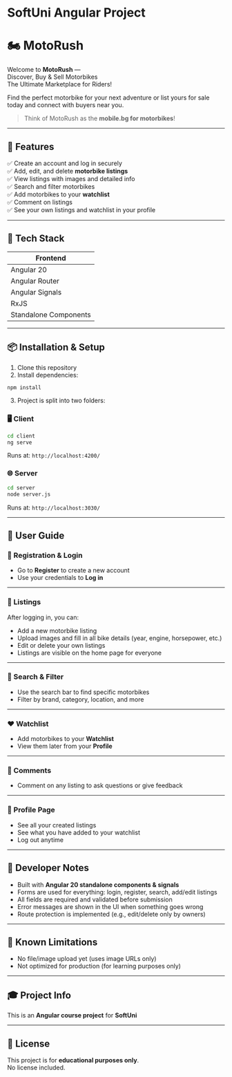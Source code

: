 # SoftUni Angular Project

# 🏍️ MotoRush

Welcome to **MotoRush** —  
Discover, Buy & Sell Motorbikes  
The Ultimate Marketplace for Riders!  

Find the perfect motorbike for your next adventure or list yours for sale today and connect with buyers near you.  

> Think of MotoRush as the **mobile.bg for motorbikes**!  

---

## 🌟 Features

✅ Create an account and log in securely  
✅ Add, edit, and delete **motorbike listings**  
✅ View listings with images and detailed info  
✅ Search and filter motorbikes  
✅ Add motorbikes to your **watchlist**  
✅ Comment on listings  
✅ See your own listings and watchlist in your profile  

---

## 🧠 Tech Stack

| Frontend        | 
|-----------------|
| Angular 20      |
| Angular Router  |
| Angular Signals |
| RxJS            |
| Standalone Components |

---

## 📦 Installation & Setup

1. Clone this repository  
2. Install dependencies:

```bash
npm install
```

3. Project is split into two folders:

### 🖥️ Client

```bash
cd client
ng serve
```

Runs at: `http://localhost:4200/`

### 🌐 Server

```bash
cd server
node server.js
```

Runs at: `http://localhost:3030/`

---

## 👤 User Guide

### 👥 Registration & Login

- Go to **Register** to create a new account  
- Use your credentials to **Log in**  

---

### 🛵 Listings

After logging in, you can:  

- Add a new motorbike listing  
- Upload images and fill in all bike details (year, engine, horsepower, etc.)  
- Edit or delete your own listings  
- Listings are visible on the home page for everyone  

---

### 🔎 Search & Filter

- Use the search bar to find specific motorbikes  
- Filter by brand, category, location, and more  

---

### ❤️ Watchlist

- Add motorbikes to your **Watchlist**  
- View them later from your **Profile**  

---

### 💬 Comments

- Comment on any listing to ask questions or give feedback  

---

### 👤 Profile Page

- See all your created listings  
- See what you have added to your watchlist  
- Log out anytime  

---

## 🧪 Developer Notes

- Built with **Angular 20 standalone components & signals**  
- Forms are used for everything: login, register, search, add/edit listings  
- All fields are required and validated before submission  
- Error messages are shown in the UI when something goes wrong  
- Route protection is implemented (e.g., edit/delete only by owners)  

---

## 🚧 Known Limitations

- No file/image upload yet (uses image URLs only)  
- Not optimized for production (for learning purposes only)  

---

## 🎓 Project Info

This is an **Angular course project** for **SoftUni**  

---

## 📄 License

This project is for **educational purposes only**.  
No license included.